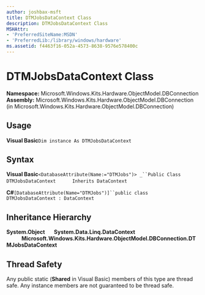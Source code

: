 ```yaml
---
author: joshbax-msft
title: DTMJobsDataContext Class
description: DTMJobsDataContext Class
MSHAttr:
- 'PreferredSiteName:MSDN'
- 'PreferredLib:/library/windows/hardware'
ms.assetid: f4463f16-052a-4573-8638-9576e578400c
---
```


# DTMJobsDataContext Class


**Namespace:** Microsoft.Windows.Kits.Hardware.ObjectModel.DBConnection **Assembly:** Microsoft.Windows.Kits.Hardware.ObjectModel.DBConnection (in Microsoft.Windows.Kits.Hardware.ObjectModel.DBConnection)

## Usage


**Visual Basic**`Dim instance As DTMJobsDataContext`

## Syntax


**Visual Basic**`<DatabaseAttribute(Name:="DTMJobs")> _``Public Class DTMJobsDataContext`           `Inherits DataContext`

**C#**`[DatabaseAttribute(Name="DTMJobs")]``public class DTMJobsDataContext : DataContext`

## Inheritance Hierarchy


**System.Object**      **System.Data.Linq.DataContext**           **Microsoft.Windows.Kits.Hardware.ObjectModel.DBConnection.DTMJobsDataContext**

## Thread Safety


Any public static (**Shared** in Visual Basic) members of this type are thread safe. Any instance members are not guaranteed to be thread safe.

 

 






